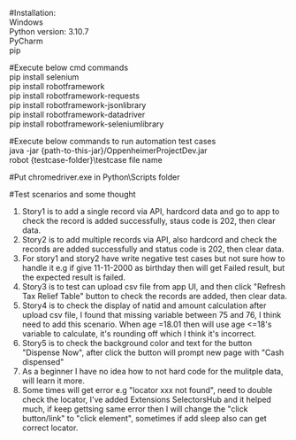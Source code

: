 #Installation:                                                                   
Windows                                                                         
Python version:  3.10.7                                                               
PyCharm                                                            
pip                                                              

#Execute below cmd commands                                                            
pip install selenium                                                                              
pip install robotframework                                                             
pip install robotframework-requests                                                    
pip install robotframework-jsonlibrary                                                              
pip install robotframework-datadriver                                                                                                             
pip install robotframework-seleniumlibrary                                                            


#Execute below commands to run automation test cases                                                                                        
java -jar {path-to-this-jar}/OppenheimerProjectDev.jar                                                  
robot {testcase-folder}\testcase file name

#Put chromedriver.exe in Python\Scripts folder                                                                  

#Test scenarios and some thought
1. Story1 is to add a single record via API, hardcord data and go to app to check the record is added successfully, staus code is 202, then clear data.
2. Story2 is to add multiple records via API, also hardcord and check the records are added successfully and status code is 202, then clear data.
3. For story1 and story2 have write negative test cases but not sure how to handle it e.g if give 11-11-2000 as birthday then will get Failed result, but the expected result is failed.
4. Story3 is to test can upload csv file from app UI, and then click "Refresh Tax Relief Table" button to check the records are added, then clear data.
5. Story4 is to check the display of natid and amount calculation after upload csv file, I found that missing variable between 75 and 76, I think need to add this scenario. When age =18.01 then will use age <=18's variable to calculate, it's rounding off which I think it's incorrect.
6. Story5 is to check the background color and text for the button "Dispense Now", after click the button will prompt new page with "Cash dispensed"
7. As a beginner I have no idea how to not hard code for the mulitple data, will learn it more.
8. Some times will get error e.g "locator xxx not found", need to double check the locator, I've added Extensions SelectorsHub and it helped much, if keep gettsing same error then I will change the "click button/link" to "click element", sometimes if add sleep also can get correct locator.
